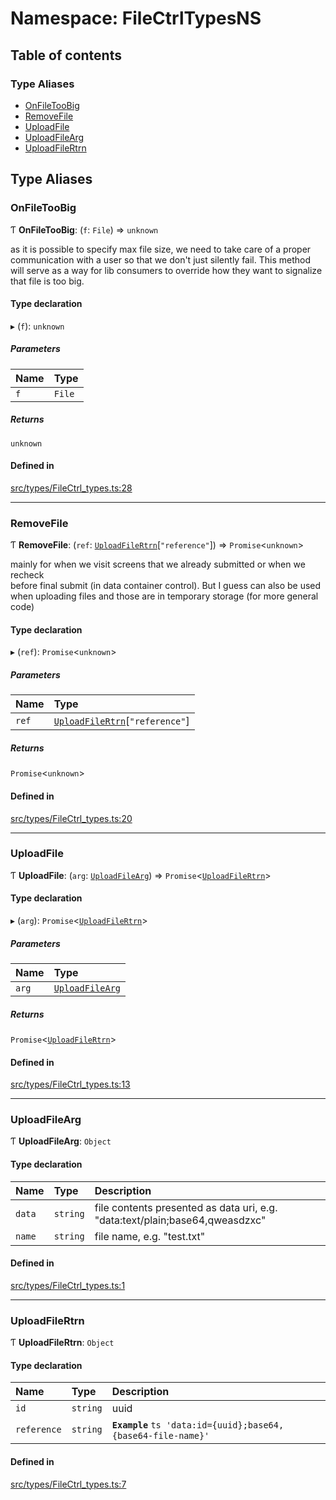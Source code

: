 # Namespace: FileCtrlTypesNS

## Table of contents

### Type Aliases

- [OnFileTooBig](../wiki/FileCtrlTypesNS#onfiletoobig)
- [RemoveFile](../wiki/FileCtrlTypesNS#removefile)
- [UploadFile](../wiki/FileCtrlTypesNS#uploadfile)
- [UploadFileArg](../wiki/FileCtrlTypesNS#uploadfilearg)
- [UploadFileRtrn](../wiki/FileCtrlTypesNS#uploadfilertrn)

## Type Aliases

### OnFileTooBig

Ƭ **OnFileTooBig**: (`f`: `File`) => `unknown`

as it is possible to specify max file size, we need to take care of a proper\
communication with a user so that we don't just silently fail. This method \
will serve as a way for lib consumers to override how they want to signalize \
that file is too big.

#### Type declaration

▸ (`f`): `unknown`

##### Parameters

| Name | Type |
| :------ | :------ |
| `f` | `File` |

##### Returns

`unknown`

#### Defined in

[src/types/FileCtrl_types.ts:28](https://github.com/decisively-io/interview-sdk/blob/de8f2ee69dbcb31d956f391c52b0e0db7d4d25b4/src/types/FileCtrl_types.ts#L28)

___

### RemoveFile

Ƭ **RemoveFile**: (`ref`: [`UploadFileRtrn`](../wiki/FileCtrlTypesNS#uploadfilertrn)[``"reference"``]) => `Promise`\<`unknown`\>

mainly for when we visit screens that we already submitted or when we recheck\
before final submit (in data container control). But I guess can also be used\
when uploading files and those are in temporary storage (for more general code)

#### Type declaration

▸ (`ref`): `Promise`\<`unknown`\>

##### Parameters

| Name | Type |
| :------ | :------ |
| `ref` | [`UploadFileRtrn`](../wiki/FileCtrlTypesNS#uploadfilertrn)[``"reference"``] |

##### Returns

`Promise`\<`unknown`\>

#### Defined in

[src/types/FileCtrl_types.ts:20](https://github.com/decisively-io/interview-sdk/blob/de8f2ee69dbcb31d956f391c52b0e0db7d4d25b4/src/types/FileCtrl_types.ts#L20)

___

### UploadFile

Ƭ **UploadFile**: (`arg`: [`UploadFileArg`](../wiki/FileCtrlTypesNS#uploadfilearg)) => `Promise`\<[`UploadFileRtrn`](../wiki/FileCtrlTypesNS#uploadfilertrn)\>

#### Type declaration

▸ (`arg`): `Promise`\<[`UploadFileRtrn`](../wiki/FileCtrlTypesNS#uploadfilertrn)\>

##### Parameters

| Name | Type |
| :------ | :------ |
| `arg` | [`UploadFileArg`](../wiki/FileCtrlTypesNS#uploadfilearg) |

##### Returns

`Promise`\<[`UploadFileRtrn`](../wiki/FileCtrlTypesNS#uploadfilertrn)\>

#### Defined in

[src/types/FileCtrl_types.ts:13](https://github.com/decisively-io/interview-sdk/blob/de8f2ee69dbcb31d956f391c52b0e0db7d4d25b4/src/types/FileCtrl_types.ts#L13)

___

### UploadFileArg

Ƭ **UploadFileArg**: `Object`

#### Type declaration

| Name | Type | Description |
| :------ | :------ | :------ |
| `data` | `string` | file contents presented as data uri, e.g. "data:text/plain;base64,qweasdzxc" |
| `name` | `string` | file name, e.g. "test.txt" |

#### Defined in

[src/types/FileCtrl_types.ts:1](https://github.com/decisively-io/interview-sdk/blob/de8f2ee69dbcb31d956f391c52b0e0db7d4d25b4/src/types/FileCtrl_types.ts#L1)

___

### UploadFileRtrn

Ƭ **UploadFileRtrn**: `Object`

#### Type declaration

| Name | Type | Description |
| :------ | :------ | :------ |
| `id` | `string` | uuid |
| `reference` | `string` | **`Example`** ```ts 'data:id={uuid};base64,{base64-file-name}' ``` |

#### Defined in

[src/types/FileCtrl_types.ts:7](https://github.com/decisively-io/interview-sdk/blob/de8f2ee69dbcb31d956f391c52b0e0db7d4d25b4/src/types/FileCtrl_types.ts#L7)
